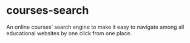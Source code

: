 # courses-search
An online courses’ search engine to make it easy  to navigate among all educational websites by one click from one place. 

